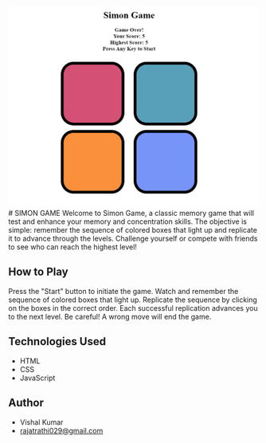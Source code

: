 <img src="simon.png" alt="Simon">
# SIMON GAME
Welcome to Simon Game, a classic memory game that will test and enhance your memory and concentration skills. The objective is simple: remember the sequence of colored boxes that light up and replicate it to advance through the levels. Challenge yourself or compete with friends to see who can reach the highest level!


## How to Play
Press the "Start" button to initiate the game.
Watch and remember the sequence of colored boxes that light up.
Replicate the sequence by clicking on the boxes in the correct order.
Each successful replication advances you to the next level.
Be careful! A wrong move will end the game.
## Technologies Used
- HTML
- CSS
- JavaScript

## Author
- Vishal Kumar
- rajatrathi029@gmail.com
